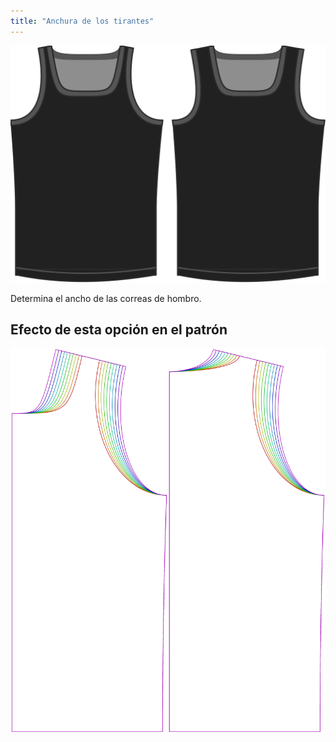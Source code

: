 ```yaml
---
title: "Anchura de los tirantes"
---
```


![La opción de ancho de la correa de hombro en Aaron](./shoulderstrapwidth.svg)

Determina el ancho de las correas de hombro.

## Efecto de esta opción en el patrón

![Esta imagen muestra el efecto de esta opción superponiendo varias variantes que tienen un valor diferente para esta opción](aaron_shoulderstrapwidth_sample.svg "Efecto de esta opción en el patrón")
